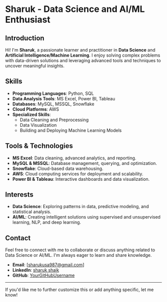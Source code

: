 # Sharuk - Data Science and AI/ML Enthusiast

## Introduction
Hi! I'm **Sharuk**, a passionate learner and practitioner in **Data Science** and **Artificial Intelligence/Machine Learning**. I enjoy solving complex problems with data-driven solutions and leveraging advanced tools and techniques to uncover meaningful insights.

## Skills
- **Programming Languages**: Python, SQL
- **Data Analysis Tools**: MS Excel, Power BI, Tableau
- **Databases**: MySQL, MSSQL, Snowflake
- **Cloud Platforms**: AWS
- **Specialized Skills**:
  - Data Cleaning and Preprocessing
  - Data Visualization
  - Building and Deploying Machine Learning Models

## Tools & Technologies
- **MS Excel**: Data cleaning, advanced analytics, and reporting.
- **MySQL & MSSQL**: Database management, querying, and optimization.
- **Snowflake**: Cloud-based data warehousing.
- **AWS**: Cloud computing services for deployment and scalability.
- **Power BI & Tableau**: Interactive dashboards and data visualization.

## Interests
- **Data Science**: Exploring patterns in data, predictive modeling, and statistical analysis.
- **AI/ML**: Creating intelligent solutions using supervised and unsupervised learning, NLP, and deep learning.

## Contact
Feel free to connect with me to collaborate or discuss anything related to Data Science or AI/ML. I'm always eager to learn and share knowledge.

- **Email**: [sharukusa987@gmail.com]
- **LinkedIn**: [sharuk shaik](www.linkedin.com/in/sharukshaik987)
- **GitHub**: [YourGitHubUsername](https://github.com)

---

If you'd like me to further customize this or add anything specific, let me know!
